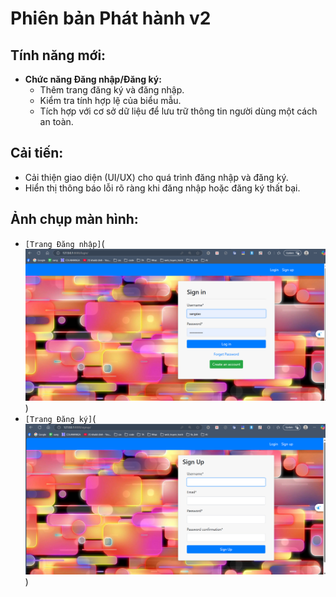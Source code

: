 # Phiên bản Phát hành v2

## Tính năng mới:
- **Chức năng Đăng nhập/Đăng ký:**  
  - Thêm trang đăng ký và đăng nhập.
  - Kiểm tra tính hợp lệ của biểu mẫu.
  - Tích hợp với cơ sở dữ liệu để lưu trữ thông tin người dùng một cách an toàn.

## Cải tiến:
- Cải thiện giao diện (UI/UX) cho quá trình đăng nhập và đăng ký.
- Hiển thị thông báo lỗi rõ ràng khi đăng nhập hoặc đăng ký thất bại.

## Ảnh chụp màn hình:
- ``[Trang Đăng nhập]``(![alt text](image-1.png))
- ``[Trang Đăng ký]``(![alt text](image-2.png))

